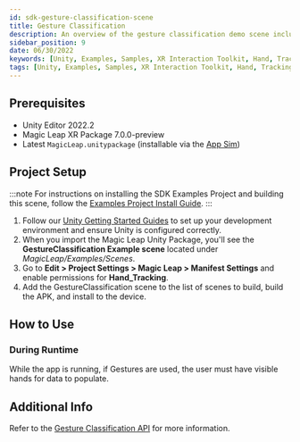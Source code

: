 ```yaml
---
id: sdk-gesture-classification-scene
title: Gesture Classification
description: An overview of the gesture classification demo scene included in the Magic Leap 2 Examples Project, which uses Unity's XR Interaction Toolkit.
sidebar_position: 9
date: 06/30/2022
keywords: [Unity, Examples, Samples, XR Interaction Toolkit, Hand, Tracking, Gesture, Classification, Input]
tags: [Unity, Examples, Samples, XR Interaction Toolkit, Hand, Tracking, Gesture, Classification, Input]
---
```


## Prerequisites

- Unity Editor 2022.2
- Magic Leap XR Package 7.0.0-preview
- Latest `MagicLeap.unitypackage` (installable via the [App Sim](/docs/guides/developer-tools/ml-hub/ml-hub-package-manager.md))

## Project Setup

:::note
For instructions on installing the SDK Examples Project and building this scene, follow the [Examples Project Install Guide](/docs/guides/unity/sdk-example-scenes/sdk-install-setup.md).
:::

1. Follow our [Unity Getting Started Guides](/docs/guides/unity/getting-started/unity-getting-started.md) to set up your development environment and ensure Unity is configured correctly.
2. When you import the Magic Leap Unity Package, you'll see the **GestureClassification Example scene** located under *MagicLeap/Examples/Scenes*.
3. Go to **Edit > Project Settings > Magic Leap > Manifest Settings** and enable permissions for **Hand_Tracking**.
4. Add the GestureClassification scene to the list of scenes to build, build the APK, and install to the device.

## How to Use

### During Runtime

While the app is running, if Gestures are used, the user must have visible hands for data to populate.

## Additional Info

Refer to the [Gesture Classification API](docs/guides/unity/input/gesture-classification/unity-gesture-classification-overview.md) for more information.
